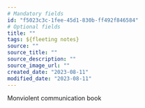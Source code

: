 ```yaml
---
# Mandatory fields
id: "f5023c3c-1fee-45d1-830b-ff492f846584"
# Optional fields
title: ""
tags: ${fleeting notes}
source: ""
source_title: ""
source_description: ""
source_image_url: ""
created_date: "2023-08-11"
modified_date: "2023-08-11"
---
```

Monviolent communication book